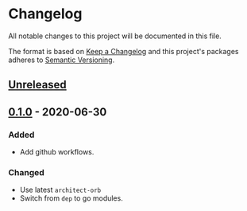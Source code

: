 # Changelog

All notable changes to this project will be documented in this file.

The format is based on [Keep a Changelog](http://keepachangelog.com/en/1.0.0/)
and this project's packages adheres to [Semantic Versioning](http://semver.org/spec/v2.0.0.html).

## [Unreleased]

## [0.1.0] - 2020-06-30

### Added

- Add github workflows.

### Changed

- Use latest `architect-orb`
- Switch from `dep` to go modules.

[Unreleased]: https://github.com/giantswarm/k8s-endpoint-updater/compare/v0.1.0...HEAD
[0.1.0]: https://github.com/giantswarm/k8s-endpoint-updater/releases/tag/v0.1.0
